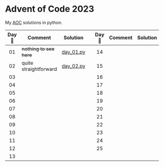 # Advent of Code 2023

My [AOC](https://adventofcode.com/2023) solutions in python.

| Day :christmas_tree: | Comment | Solution | | Day :christmas_tree: | Comment | Solution |
| :---: | --- | --- | --- | :---: | --- | --- |
| 01 | ~~nothing to see here~~ | [day_01.py](solutions/day_01.py) || 14 |  | [](solutions/day_14.py) |
| 02 | quite straightforward | [day_02.py](solutions/day_02.py) || 15 |  | [](solutions/day_15.py) |
| 03 |  | [](solutions/day_03.py) || 16 |  | [](solutions/day_16.py) |
| 04 |  | [](solutions/day_04.py) || 17 |  | [](solutions/day_17.py) |
| 05 |  | [](solutions/day_05.py) || 18 |  | [](solutions/day_18.py) |
| 06 |  | [](solutions/day_06.py) || 19 |  | [](solutions/day_19.py) |
| 07 |  | [](solutions/day_07.py) || 20 |  | [](solutions/day_20.py) 
| 08 |  | [](solutions/day_08.py) || 21 |  | [](solutions/day_21.py) |
| 09 |  | [](solutions/day_09.py) || 22 |  | [](solutions/day_22.py) |
| 10 |  | [](solutions/day_10.py) || 23 |  | [](solutions/day_23.py) |
| 11 |  | [](solutions/day_11.py) || 24 |  | [](solutions/day_24.py) |
| 12 |  | [](solutions/day_12.py) || 25 |  | [](solutions/day_25.py) |
| 13 |  | [](solutions/day_13.py) |
